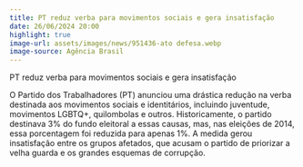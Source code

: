 ```yaml
---
title: PT reduz verba para movimentos sociais e gera insatisfação
date: 26/06/2024 20:00
highlight: true
image-url: assets/images/news/951436-ato defesa.webp
image-source: Agência Brasil
---
```


PT reduz verba para movimentos sociais e gera insatisfação

O Partido dos Trabalhadores (PT) anunciou uma drástica redução na verba destinada aos movimentos sociais e identitários, incluindo juventude, movimentos LGBTQ+, quilombolas e outros. Historicamente, o partido destinava 3% do fundo eleitoral a essas causas, mas, nas eleições de 2014, essa porcentagem foi reduzida para apenas 1%. A medida gerou insatisfação entre os grupos afetados, que acusam o partido de priorizar a velha guarda e os grandes esquemas de corrupção.